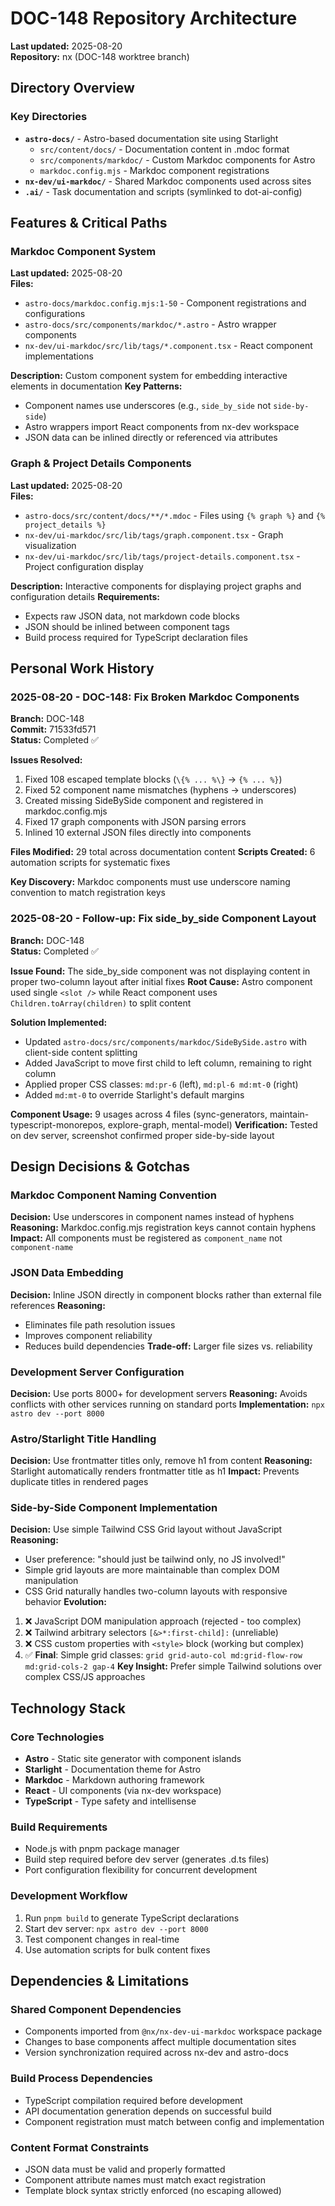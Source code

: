 # DOC-148 Repository Architecture

**Last updated:** 2025-08-20  
**Repository:** nx (DOC-148 worktree branch)

## Directory Overview

### Key Directories
- **`astro-docs/`** - Astro-based documentation site using Starlight
  - `src/content/docs/` - Documentation content in .mdoc format
  - `src/components/markdoc/` - Custom Markdoc components for Astro
  - `markdoc.config.mjs` - Markdoc component registrations
- **`nx-dev/ui-markdoc/`** - Shared Markdoc components used across sites
- **`.ai/`** - Task documentation and scripts (symlinked to dot-ai-config)

## Features & Critical Paths

### Markdoc Component System
**Last updated:** 2025-08-20  
**Files:**
- `astro-docs/markdoc.config.mjs:1-50` - Component registrations and configurations
- `astro-docs/src/components/markdoc/*.astro` - Astro wrapper components
- `nx-dev/ui-markdoc/src/lib/tags/*.component.tsx` - React component implementations

**Description:** Custom component system for embedding interactive elements in documentation
**Key Patterns:**
- Component names use underscores (e.g., `side_by_side` not `side-by-side`)
- Astro wrappers import React components from nx-dev workspace
- JSON data can be inlined directly or referenced via attributes

### Graph & Project Details Components
**Last updated:** 2025-08-20  
**Files:**
- `astro-docs/src/content/docs/**/*.mdoc` - Files using `{% graph %}` and `{% project_details %}`
- `nx-dev/ui-markdoc/src/lib/tags/graph.component.tsx` - Graph visualization
- `nx-dev/ui-markdoc/src/lib/tags/project-details.component.tsx` - Project configuration display

**Description:** Interactive components for displaying project graphs and configuration details
**Requirements:**
- Expects raw JSON data, not markdown code blocks
- JSON should be inlined between component tags
- Build process required for TypeScript declaration files

## Personal Work History

### 2025-08-20 - DOC-148: Fix Broken Markdoc Components
**Branch:** DOC-148  
**Commit:** 71533fd571  
**Status:** Completed ✅

**Issues Resolved:**
1. Fixed 108 escaped template blocks (`\{% ... %\}` → `{% ... %}`)
2. Fixed 52 component name mismatches (hyphens → underscores)
3. Created missing SideBySide component and registered in markdoc.config.mjs
4. Fixed 17 graph components with JSON parsing errors
5. Inlined 10 external JSON files directly into components

**Files Modified:** 29 total across documentation content
**Scripts Created:** 6 automation scripts for systematic fixes

**Key Discovery:** Markdoc components must use underscore naming convention to match registration keys

### 2025-08-20 - Follow-up: Fix side_by_side Component Layout
**Branch:** DOC-148  
**Status:** Completed ✅

**Issue Found:** The side_by_side component was not displaying content in proper two-column layout after initial fixes
**Root Cause:** Astro component used single `<slot />` while React component uses `Children.toArray(children)` to split content

**Solution Implemented:**
- Updated `astro-docs/src/components/markdoc/SideBySide.astro` with client-side content splitting
- Added JavaScript to move first child to left column, remaining to right column  
- Applied proper CSS classes: `md:pr-6` (left), `md:pl-6 md:mt-0` (right)
- Added `md:mt-0` to override Starlight's default margins

**Component Usage:** 9 usages across 4 files (sync-generators, maintain-typescript-monorepos, explore-graph, mental-model)
**Verification:** Tested on dev server, screenshot confirmed proper side-by-side layout

## Design Decisions & Gotchas

### Markdoc Component Naming Convention
**Decision:** Use underscores in component names instead of hyphens
**Reasoning:** Markdoc.config.mjs registration keys cannot contain hyphens
**Impact:** All components must be registered as `component_name` not `component-name`

### JSON Data Embedding
**Decision:** Inline JSON directly in component blocks rather than external file references
**Reasoning:** 
- Eliminates file path resolution issues
- Improves component reliability
- Reduces build dependencies
**Trade-off:** Larger file sizes vs. reliability

### Development Server Configuration
**Decision:** Use ports 8000+ for development servers
**Reasoning:** Avoids conflicts with other services running on standard ports
**Implementation:** `npx astro dev --port 8000`

### Astro/Starlight Title Handling
**Decision:** Use frontmatter titles only, remove h1 from content
**Reasoning:** Starlight automatically renders frontmatter title as h1
**Impact:** Prevents duplicate titles in rendered pages

### Side-by-Side Component Implementation  
**Decision:** Use simple Tailwind CSS Grid layout without JavaScript
**Reasoning:**
- User preference: "should just be tailwind only, no JS involved!"
- Simple grid layouts are more maintainable than complex DOM manipulation
- CSS Grid naturally handles two-column layouts with responsive behavior
**Evolution:**
1. ❌ JavaScript DOM manipulation approach (rejected - too complex)
2. ❌ Tailwind arbitrary selectors `[&>*:first-child]:` (unreliable)  
3. ❌ CSS custom properties with `<style>` block (working but complex)
4. ✅ **Final**: Simple grid classes: `grid grid-auto-col md:grid-flow-row md:grid-cols-2 gap-4`
**Key Insight:** Prefer simple Tailwind solutions over complex CSS/JS approaches

## Technology Stack

### Core Technologies
- **Astro** - Static site generator with component islands
- **Starlight** - Documentation theme for Astro
- **Markdoc** - Markdown authoring framework
- **React** - UI components (via nx-dev workspace)
- **TypeScript** - Type safety and intellisense

### Build Requirements
- Node.js with pnpm package manager
- Build step required before dev server (generates .d.ts files)
- Port configuration flexibility for concurrent development

### Development Workflow
1. Run `pnpm build` to generate TypeScript declarations
2. Start dev server: `npx astro dev --port 8000`
3. Test component changes in real-time
4. Use automation scripts for bulk content fixes

## Dependencies & Limitations

### Shared Component Dependencies
- Components imported from `@nx/nx-dev-ui-markdoc` workspace package
- Changes to base components affect multiple documentation sites
- Version synchronization required across nx-dev and astro-docs

### Build Process Dependencies  
- TypeScript compilation required before development
- API documentation generation depends on successful build
- Component registration must match between config and implementation

### Content Format Constraints
- JSON data must be valid and properly formatted
- Component attribute names must match exact registration
- Template block syntax strictly enforced (no escaping allowed)